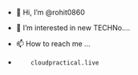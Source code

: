 - 👋 Hi, I’m @rohit0860
- 👀 I’m interested in new TECHNo....


- 📫 How to reach me ...
-         cloudpractical.live

<!---
rohit0860/rohit0860 is a ✨ special ✨ repository because its `README.md` (this file) appears on your GitHub profile.
You can click the Preview link to take a look at your changes.
--->
